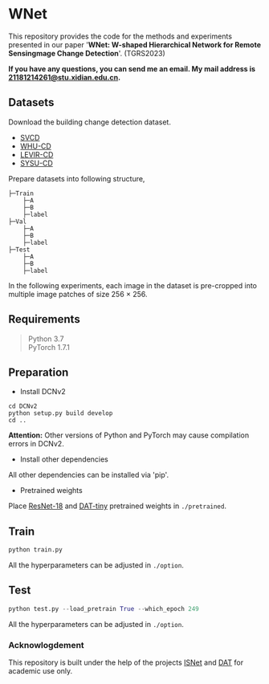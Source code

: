 # WNet

This repository provides the code for the methods and experiments presented in our paper '**WNet: W-shaped Hierarchical Network for Remote Sensingmage Change Detection**'. (TGRS2023)

**If you have any questions, you can send me an email. My mail address is 21181214261@stu.xidian.edu.cn.**

## Datasets

Download the building change detection dataset. 

- [SVCD](https://drive.google.com/file/d/1GX656JqqOyBi_Ef0w65kDGVto-nHrNs9/edit)
- [WHU-CD](https://study.rsgis.whu.edu.cn/pages/download/)
- [LEVIR-CD](https://justchenhao.github.io/LEVIR/)
- [SYSU-CD](https://github.com/liumency/SYSU-CD)

Prepare datasets into following structure,

```
├─Train
    ├─A
    ├─B
    ├─label
├─Val
    ├─A
    ├─B
    ├─label
├─Test
    ├─A
    ├─B
    ├─label
```

In the following experiments, each image in the dataset is pre-cropped into multiple image patches of size 256 × 256.

## Requirements

>Python 3.7<br>
>PyTorch 1.7.1

## Preparation

* Install DCNv2

```shell
cd DCNv2
python setup.py build develop
cd ..
```

**Attention:** Other versions of Python and PyTorch may cause compilation errors in DCNv2.


* Install other dependencies

All other dependencies can be installed via 'pip'.

* Pretrained weights

Place [ResNet-18](https://download.pytorch.org/models/resnet18-5c106cde.pth) and [DAT-tiny](https://drive.google.com/file/d/1I08oJlXNtDe8jJPxHkroxUi7lYX2lhVc/view?usp=sharing) pretrained weights in `./pretrained`.

## Train

```python
python train.py
```

All the hyperparameters can be adjusted in `./option`.

## Test

```python
python test.py --load_pretrain True --which_epoch 249
```

All the hyperparameters can be adjusted in `./option`.

### Acknowlogdement

This repository is built under the help of the projects [ISNet](https://github.com/xingronaldo/ISNet) and [DAT](https://github.com/LeapLabTHU/DAT) for academic use only.

